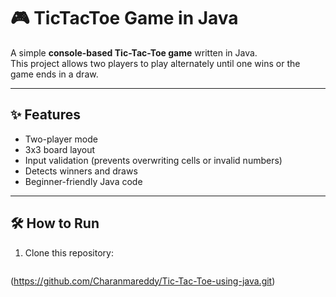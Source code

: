 # 🎮 TicTacToe Game in Java

A simple **console-based Tic-Tac-Toe game** written in Java.  
This project allows two players to play alternately until one wins or the game ends in a draw.  

---

## ✨ Features
- Two-player mode
- 3x3 board layout
- Input validation (prevents overwriting cells or invalid numbers)
- Detects winners and draws
- Beginner-friendly Java code

---

## 🛠️ How to Run
1. Clone this repository:
   ```bash
(https://github.com/Charanmareddy/Tic-Tac-Toe-using-java.git)
